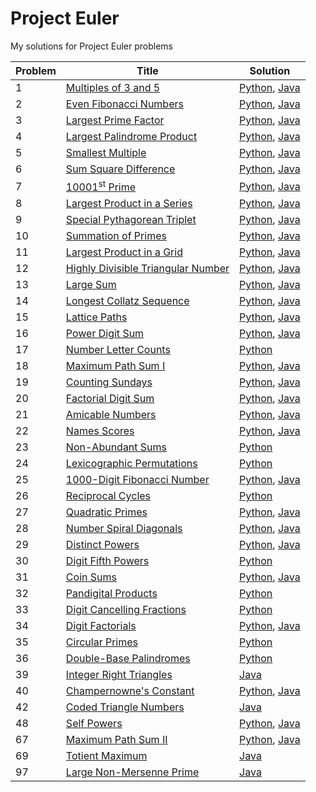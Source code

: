 # Project Euler  
My solutions for Project Euler problems
&nbsp;  

| Problem | Title | Solution|
|---------|-------|---------|
|1|[Multiples of 3 and 5](https://projecteuler.net/problem=1)|[Python](./python/problem-1.py), [Java](./java/problem-1.java)|
|2|[Even Fibonacci Numbers](https://projecteuler.net/problem=2)|[Python](./python/problem-2.py), [Java](./java/problem-2.java)|
|3|[Largest Prime Factor](https://projecteuler.net/problem=3)|[Python](./python/problem-3.py), [Java](./java/problem-3.java)|
|4|[Largest Palindrome Product](https://projecteuler.net/problem=4)|[Python](./python/problem-4.py), [Java](./java/problem-4.java)|
|5|[Smallest Multiple](https://projecteuler.net/problem=5)|[Python](./python/problem-5/py), [Java](./java/problem-5.java)|
|6|[Sum Square Difference](https://projecteuler.net/problem=6)|[Python](./python/problem-6.py), [Java](./java/problem-6.java)|
|7|[10001<sup>st</sup> Prime](https://projecteuler.net/problem=7)|[Python](./python/problem-7.py), [Java](./java/problem-7.java)|
|8|[Largest Product in a Series](https://projecteuler.net/problem=8)|[Python](./python/problem-8.py), [Java](./java/problem-8.java)|
|9|[Special Pythagorean Triplet](https://projecteuler.net/problem=9)|[Python](./python/problem-9.py), [Java](./java/problem-9.java)|
|10|[Summation of Primes](https://projecteuler.net/problem=10)|[Python](./python/problem-10.py), [Java](./java/problem-10.java)|
|11|[Largest Product in a Grid](https://projecteuler.net/problem=11)|[Python](./python/problem-11.py), [Java](./java/problem-11.java)|
|12|[Highly Divisible Triangular Number](https://projecteuler.net/problem=12)|[Python](./python/problem-12.py), [Java](./java/problem-12.java)|
|13|[Large Sum](https://projecteuler.net/problem=13)|[Python](./python/problem-13.py), [Java](./java/problem-13.java)|
|14|[Longest Collatz Sequence](https://projecteuler.net/problem=14)|[Python](./python/problem-14.py), [Java](./java/problem-14.java)|
|15|[Lattice Paths](https://projecteuler.net/problem=15)|[Python](./python/problem-16.py), [Java](./java/problem-15.java)|
|16|[Power Digit Sum](https://projecteuler.net/problem=16)|[Python](./python/problem-16.py), [Java](./java/problem-16.java)|
|17|[Number Letter Counts](https://projecteuler.net/problem=17)|[Python](./python/problem-17.py)|
|18|[Maximum Path Sum I](https://projecteuler.net/problem=18)|[Python](./python/problem-18.py), [Java](./java/problem-18.java)|
|19|[Counting Sundays](https://projecteuler.net/problem=19)|[Python](./python/problem-19.py), [Java](./java/problem-19.java)|
|20|[Factorial Digit Sum](https://projecteuler.net/problem=20)|[Python](./python/problem-20.py), [Java](./java/problem-20.java)|
|21|[Amicable Numbers](https://projecteuler.net/problem=21)|[Python](./python/problem-21.py), [Java](./java/problem-21.java)|
|22|[Names Scores](https://projecteuler.net/problem=22)|[Python](./python/problem-22.py), [Java](./java/problem-22.java)|
|23|[Non-Abundant Sums](https://projecteuler.net/problem=23)|[Python](./python/problem-23.py)|
|24|[Lexicographic Permutations](https://projecteuler.net/problem=24)|[Python](./python/problem-24.py)|
|25|[1000-Digit Fibonacci Number](https://projecteuler.net/problem=25)|[Python](./python/problem-25.py), [Java](./java/problem-25.java)|
|26|[Reciprocal Cycles](https://projecteuler.net/problem=26)|[Python](./python/problem-26.py)|
|27|[Quadratic Primes](https://projecteuler.net/problem=27)|[Python](./python/problem-27.py), [Java](./java/problem-27.java)|
|28|[Number Spiral Diagonals](https://projecteuler.net/problem=28)|[Python](./python/problem-28.py), [Java](./java/problem-28.java)|
|29|[Distinct Powers](https://projecteuler.net/problem=29)|[Python](./python/problem-29.py), [Java](./java/problem-29.java)|
|30|[Digit Fifth Powers](https://projecteuler.net/problem=30)|[Python](./python/problem-30.py)|
|31|[Coin Sums](https://projecteuler.net/problem=31)|[Python](./python/problem-31.py), [Java](./java/problem-31.java)|
|32|[Pandigital Products](https://projecteuler.net/problem=32)|[Python](./python/problem-32.py)|
|33|[Digit Cancelling Fractions](https://projecteuler.net/problem=33)|[Python](./python/problem-33.py)|
|34|[Digit Factorials](https://projecteuler.net/problem=34)|[Python](./python/problem-34.py), [Java](./java/problem-34.java)|
|35|[Circular Primes](https://projecteuler.net/problem=35)|[Python](./python/problem-35.py)|
|36|[Double-Base Palindromes](https://projecteuler.net/problem=36)|[Python](./python/problem-36.py)|
|39|[Integer Right Triangles](https://projecteuler.net/problem=39)|[Java](./java/problem-39.java)|
|40|[Champernowne's Constant](https://projecteuler.net/problem=40)|[Python](./python/problem-40.py), [Java](./java/problem-40.java)|
|42|[Coded Triangle Numbers](https://projecteuler.net/problem=42)|[Java](./java/problem-42.java)|
|48|[Self Powers](https://projecteuler.net/problem=48)|[Python](./python/problem-48.py), [Java](./java/problem-48.java)|
|67|[Maximum Path Sum II](https://projecteuler.net/problem=67)|[Python](./python/problem-67.py), [Java](./java/problem-67.java)|
|69|[Totient Maximum](https://projecteuler.net/problem=69)|[Java](./java/problem-69.java)|
|97|[Large Non-Mersenne Prime](https://projecteuler.net/problem=97)|[Java](.java/problem-97.java)|